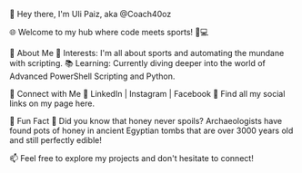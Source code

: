 👋 Hey there, I'm Uli Paiz, aka @Coach40oz

🌐 Welcome to my hub where code meets sports! 🏈💻

📘 About Me
🏅 Interests: I'm all about sports and automating the mundane with scripting.
📚 Learning: Currently diving deeper into the world of Advanced PowerShell Scripting and Python.

🔗 Connect with Me
🔸 LinkedIn | Instagram | Facebook 
🔗 Find all my social links on my page here.

🌟 Fun Fact
🍯 Did you know that honey never spoils? Archaeologists have found pots of honey in ancient Egyptian tombs that are over 3000 years old and still perfectly edible!

📫 Feel free to explore my projects and don't hesitate to connect!
